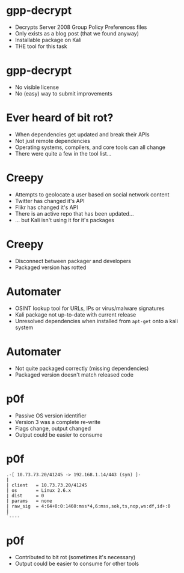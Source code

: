 <!SLIDE bullets incremental>

# gpp-decrypt

* Decrypts Server 2008 Group Policy Preferences files
* Only exists as a blog post (that we found anyway)
* Installable package on Kali
* THE tool for this task

<!SLIDE bullets>

# gpp-decrypt

* No visible license
* No (easy) way to submit improvements

<!SLIDE bullets>

# Ever heard of bit rot?

* When dependencies get updated and break their APIs
* Not just remote dependencies
* Operating systems, compilers, and core tools can all change
* There were quite a few in the tool list...

<!SLIDE bullets incremental>

# Creepy

* Attempts to geolocate a user based on social network content
* Twitter has changed it's API
* Flikr has changed it's API
* There is an active repo that has been updated...
* ... but Kali isn't using it for it's packages

<!SLIDE bullets>

# Creepy

* Disconnect between packager and developers
* Packaged version has rotted

<!SLIDE bullets incremental>

# Automater

* OSINT lookup tool for URLs, IPs or virus/malware signatures
* Kali package not up-to-date with current release
* Unresolved dependencies when installed from `apt-get` onto a kali system

<!SLIDE bullets>

# Automater

* Not quite packaged correctly (missing dependencies)
* Packaged version doesn't match released code

<!SLIDE bullets incremental>

# p0f

* Passive OS version identifier
* Version 3 was a complete re-write
* Flags change, output changed
* Output could be easier to consume

<!SLIDE>

# p0f

    .-[ 10.73.73.20/41245 -> 192.168.1.14/443 (syn) ]-
    |
    | client   = 10.73.73.20/41245
    | os       = Linux 2.6.x
    | dist     = 0
    | params   = none
    | raw_sig  = 4:64+0:0:1460:mss*4,6:mss,sok,ts,nop,ws:df,id+:0
    |
    `----

<!SLIDE bullets>

# p0f

* Contributed to bit rot (sometimes it's necessary)
* Output could be easier to consume for other tools


